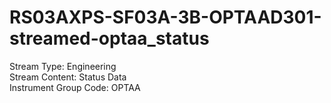 # RS03AXPS-SF03A-3B-OPTAAD301-streamed-optaa_status

Stream Type: Engineering<br>
Stream Content: Status Data<br>
Instrument Group Code: OPTAA<br>
